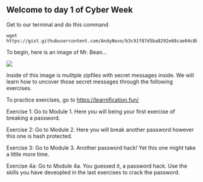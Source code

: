 ## Welcome to day 1 of Cyber Week

Get to our terminal and do this command

```
wget https://gist.githubusercontent.com/AndyNovo/b3c91f87d5ba8292e68cae04c8b8c8a1/raw/e8f7f716ecf7a0a7332a6fa07189d2b2867d6adb/myscript.py
```


To begin, here is an image of Mr. Bean...

[<img src="https://www.megabeets.net/uploads/1_image.jpg">](http://google.com.au/)

Inside of this image is mulitple zipfiles with secret messages inside. We will learn how to uncover those secret messages through the following exercises.



To practice exercises, go to https://learnification.fun/

Exercise 1: Go to Module 1. Here you will being your first exercise of breaking a password.

Exercise 2: Go to Module 2. Here you will break another password however this one is hash protected.

Exercise 3: Go to Module 3. Another password hack! Yet this one might take a little more time. 

Exercise 4a: Go to Module 4a. You guessed it, a password hack. Use the skills you have deveopled in the last exercises to crack the password.







